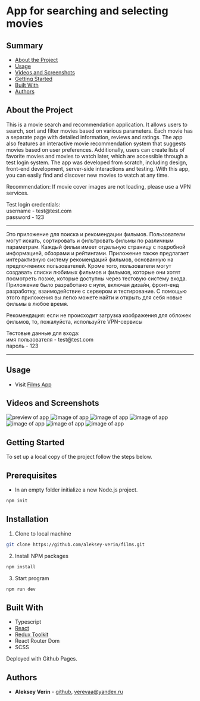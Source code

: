# App for searching and selecting movies

## Summary

- [About the Project](#about-the-project)
- [Usage](#usage)
- [Videos and Screenshots](#videos-and-screenshots)
- [Getting Started](#getting-started)
- [Built With](#built-with)
- [Authors](#authors)
<!-- - [Acknowledgements](#acknowledgements)
- [License](#license) -->

## About the Project

<p>This is a movie search and recommendation application. It allows users to search, sort and filter movies based on various parameters. Each movie has a separate page with detailed information, reviews and ratings. The app also features an interactive movie recommendation system that suggests movies based on user preferences. Additionally, users can create lists of favorite movies and movies to watch later, which are accessible through a test login system. The app was developed from scratch, including design, front-end development, server-side interactions and testing. With this app, you can easily find and discover new movies to watch at any time.</p>
<p>
Recommendation: If movie cover images are not loading, please use a VPN services.
</p>
<p>
Test login credentials:</br>
username - test@test.com</br>
password - 123
</p>
<hr>

<p>Это приложение для поиска и рекомендации фильмов. Пользователи могут искать, сортировать и фильтровать фильмы по различным параметрам. Каждый фильм имеет отдельную страницу с подробной информацией, обзорами и рейтингами. Приложение также предлагает интерактивную систему рекомендаций фильмов, основанную на предпочтениях пользователей. Кроме того, пользователи могут создавать списки любимых фильмов и фильмов, которые они хотят посмотреть позже, которые доступны через тестовую систему входа. Приложение было разработано с нуля, включая дизайн, фронт-енд разработку, взаимодействие с сервером и тестирование. С помощью этого приложения вы легко можете найти и открыть для себя новые фильмы в любое время.</p>
<p>
Рекомендация: если не происходит загрузка изображения для обложек фильмов, то, пожалуйста, используйте VPN-сервисы
</p>
<p>
Тестовые данные для входа:</br>
имя пользователя - test@test.com</br>
пароль - 123
</p>
<hr>

## Usage

- Visit [Films App](https://aleksey-verin.github.io/films)

## Videos and Screenshots

![preview of app](/forReadme/films-preview.gif)
![image of app](/forReadme/films1.png)
![image of app](/forReadme/films2.png)
![image of app](/forReadme/films3.png)
![image of app](/forReadme/films4.png)
![image of app](/forReadme/films5.png)
![image of app](/forReadme/films6.png)

## Getting Started

To set up a local copy of the project follow the steps below.

## Prerequisites

- In an empty folder initialize a new Node.js project.

```sh
npm init
```

## Installation

1. Clone to local machine

```sh
git clone https://github.com/aleksey-verin/films.git
```

2. Install NPM packages

```sh
npm install
```

3. Start program

```sh
npm run dev
```

## Built With

- Typescript
- [React](https://reactjs.org/)
- [Redux Toolkit](https://redux-toolkit.js.org/)
- React Router Dom
- SCSS

Deployed with Github Pages.

## Authors

- **Aleksey Verin** - [github](https://github.com/aleksey-verin), [verevaa@yandex.ru](mailto:verevaa@yandex.ru)

<!-- ## Acknowledgements
## License -->

